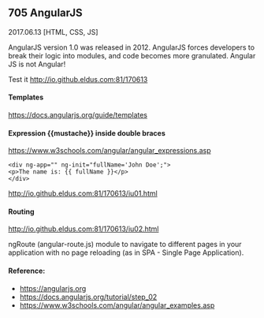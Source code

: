 ## 705 AngularJS
2017.06.13 [HTML, CSS, JS]

AngularJS version 1.0 was released in 2012.  AngularJS forces developers to break their logic into modules, and code becomes more granulated. Angular JS is not Angular!

Test it http://io.github.eldus.com:81/170613

#### Templates
https://docs.angularjs.org/guide/templates


#### Expression {{mustache}} inside double braces
https://www.w3schools.com/angular/angular_expressions.asp

```
<div ng-app="" ng-init="fullName='John Doe';">
<p>The name is: {{ fullName }}</p>
</div>
```
http://io.github.eldus.com:81/170613/iu01.html

#### Routing
http://io.github.eldus.com:81/170613/iu02.html

ngRoute (angular-route.js) module to navigate to different pages in your application with no page reloading (as in SPA - Single Page Application).

#### Reference:
* https://angularjs.org
* https://docs.angularjs.org/tutorial/step_02
* https://www.w3schools.com/angular/angular_examples.asp
